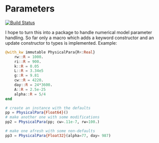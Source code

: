 # Parameters

[![Build Status](https://travis-ci.org/mauro3/Parameters.jl.svg?branch=master)](https://travis-ci.org/mauro3/Parameters.jl)

I hope to turn this into a package to handle numerical model parameter
handling.  So far only a macro which adds a keyword constructor and an
update constructor to types is implemented.  Example:

```julia
@with_kw immutable PhysicalPara{R<:Real}
    rw::R = 1000.
    ri::R = 900.
    k::R = 0.05
    L::R = 3.34e5
    g::R = 9.81
    cw::R = 4220.
    day::R = 24*3600.
    A::R = 2.5e-25
    alpha::R = 5/4
end

# create an instance with the defaults
pp = PhysicalPara{Float64}()
# make another one with some modifications
pp2 = PhysicalPara(pp; cw=.11e-7, rw=100.)

# make one afresh with some non-defaults
pp3 = PhysicalPara{Float32}(alpha=77, day= 987)

```
